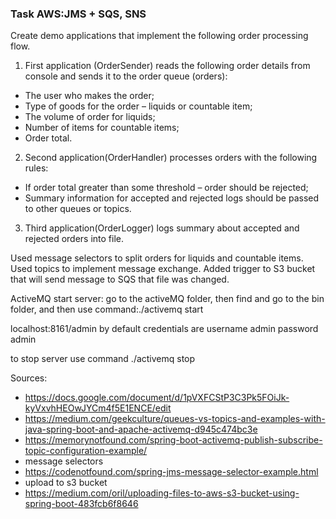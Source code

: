 ### Task AWS:JMS + SQS, SNS

Create demo applications that implement the following order processing flow.

1. First application (OrderSender) reads the following order details from console and sends it to the order queue (orders):

* The user who makes the order;
* Type of goods for the order – liquids or countable item;
* The volume of order for liquids;
* Number of items for countable items;
* Order total.

2. Second application(OrderHandler) processes orders with the following rules:

* If order total greater than some threshold – order should be rejected;
* Summary information for accepted and rejected logs should be passed to other queues or topics.

3. Third application(OrderLogger) logs summary about accepted and rejected orders into file.

Used message selectors to split orders for liquids and countable items.
Used topics to implement message exchange.
Added trigger to S3 bucket that will send message to SQS that file was changed.

ActiveMQ start server:
go to the activeMQ folder, then find and go to the bin folder, and then use command:./activemq start

localhost:8161/admin
by default credentials are
username admin
password admin

to stop server use command ./activemq stop

Sources:
* https://docs.google.com/document/d/1pVXFCStP3C3Pk5FOiJk-kyVxvhHEOwJYCm4f5E1ENCE/edit
* https://medium.com/geekculture/queues-vs-topics-and-examples-with-java-spring-boot-and-apache-activemq-d945c474bc3e
* https://memorynotfound.com/spring-boot-activemq-publish-subscribe-topic-configuration-example/
* message selectors
* https://codenotfound.com/spring-jms-message-selector-example.html
* upload to s3 bucket
* https://medium.com/oril/uploading-files-to-aws-s3-bucket-using-spring-boot-483fcb6f8646
